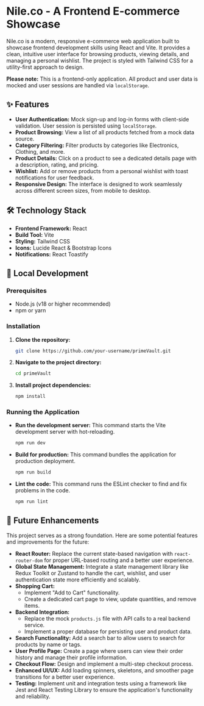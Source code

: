 # Nile.co - A Frontend E-commerce Showcase

Nile.co is a modern, responsive e-commerce web application built to showcase frontend development skills using React and Vite. It provides a clean, intuitive user interface for browsing products, viewing details, and managing a personal wishlist. The project is styled with Tailwind CSS for a utility-first approach to design.

**Please note:** This is a frontend-only application. All product and user data is mocked and user sessions are handled via `localStorage`.

## ✨ Features

*   **User Authentication:** Mock sign-up and log-in forms with client-side validation. User session is persisted using `localStorage`.
*   **Product Browsing:** View a list of all products fetched from a mock data source.
*   **Category Filtering:** Filter products by categories like Electronics, Clothing, and more.
*   **Product Details:** Click on a product to see a dedicated details page with a description, rating, and pricing.
*   **Wishlist:** Add or remove products from a personal wishlist with toast notifications for user feedback.
*   **Responsive Design:** The interface is designed to work seamlessly across different screen sizes, from mobile to desktop.

## 🛠️ Technology Stack

*   **Frontend Framework:** React
*   **Build Tool:** Vite
*   **Styling:** Tailwind CSS
*   **Icons:** Lucide React & Bootstrap Icons
*   **Notifications:** React Toastify

## 🚀 Local Development

### Prerequisites

*   Node.js (v18 or higher recommended)
*   npm or yarn

### Installation

1.  **Clone the repository:**
    ```sh
    git clone https://github.com/your-username/primeVault.git
    ```
2.  **Navigate to the project directory:**
    ```sh
    cd primeVault
    ```
3.  **Install project dependencies:**
    ```sh
    npm install
    ```

### Running the Application

*   **Run the development server:**
    This command starts the Vite development server with hot-reloading.
    ```sh
    npm run dev
    ```
*   **Build for production:**
    This command bundles the application for production deployment.
    ```sh
    npm run build
    ```
*   **Lint the code:**
    This command runs the ESLint checker to find and fix problems in the code.
    ```sh
    npm run lint
    ```

## 🔮 Future Enhancements

This project serves as a strong foundation. Here are some potential features and improvements for the future:

*   **React Router:** Replace the current state-based navigation with `react-router-dom` for proper URL-based routing and a better user experience.
*   **Global State Management:** Integrate a state management library like Redux Toolkit or Zustand to handle the cart, wishlist, and user authentication state more efficiently and scalably.
*   **Shopping Cart:**
    *   Implement "Add to Cart" functionality.
    *   Create a dedicated cart page to view, update quantities, and remove items.
*   **Backend Integration:**
    *   Replace the mock `products.js` file with API calls to a real backend service.
    *   Implement a proper database for persisting user and product data.
*   **Search Functionality:** Add a search bar to allow users to search for products by name or tags.
*   **User Profile Page:** Create a page where users can view their order history and manage their profile information.
*   **Checkout Flow:** Design and implement a multi-step checkout process.
*   **Enhanced UI/UX:** Add loading spinners, skeletons, and smoother page transitions for a better user experience.
*   **Testing:** Implement unit and integration tests using a framework like Jest and React Testing Library to ensure the application's functionality and reliability.

